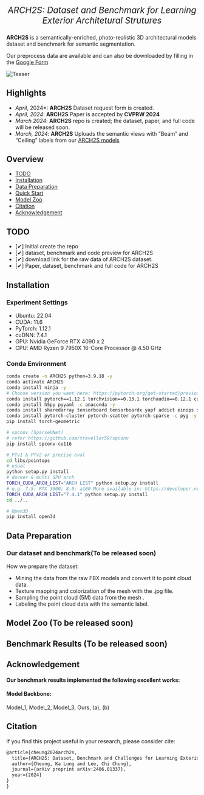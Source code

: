 <!-- <p align="center">
ARCH2S: A Dataset and Benchmark for Learning Exterior Architetural Strutures
</p> -->


<p align="center" style="font-size:1.6em;"><em>ARCH2S: Dataset and Benchmark for Learning Exterior Architetural Strutures</em></p>



<!-- #  ARCH2S: Dataset and Benchmark for Learning Exterior Architetural Strutures -->
<!-- **Pointcept** is a powerful and flexible codebase for point cloud perception research. It is also an official implementation of the following paper: -->
**ARCH2S** is a semantically-enriched, photo-realistic 3D architectural models dataset and benchmark for semantic segmentation. 

Our preprocess data are available and can also be downloaded by filling in the
[Google Form](https://forms.gle/ADCLHHxHwtbaAsxR9)

![Teaser](arch2s_teaser.png")

## Highlights
- *April*, 2024*: **ARCH2S** Dataset request form is created.
- *April, 2024*: **ARCH2S** Paper is accepted by **CVPRW 2024**
- *March 2024*: **ARCH2S** repo is created; the dataset, paper, and full code will be released soon.
- *March, 2024*: **ARCH2S** Uploads the semantic views with “Beam” and “Ceiling” labels from our [ARCH2S models](img/add_view_arch2s_model.png)
## Overview
- [TODO](#todo)
- [Installation](#installation)
- [Data Preparation](#data-preparation)
- [Quick Start](#quick-start)
- [Model Zoo](#model-zoo)
- [Citation](#citation)
- [Acknowledgement](#acknowledgement)

## TODO
- [✔] Initial create the repo 
- [✔] dataset, benchmark and code preview for ARCH2S
- [✔] download link for the raw data of ARCH2S dataset.
- [✔] Paper, dataset, benchmark and full code for ARCH2S
<!-- - [ ] BIM Models from ARCH2S -->
<!-- [![ARCH2S Model](img/add_view_arch2s_model.png)](img/add_view_arch2s_model.png) -->

## Installation

### Experiment Settings
- Ubuntu: 22.04
- CUDA: 11.6
- PyTorch: 1.12.1
- cuDNN: 7.4.1
- GPU: Nvidia GeForce RTX 4090 x 2
- CPU: AMD Ryzen 9 7950X 16-Core Processor @ 4.50 GHz

### Conda Environment

```bash
conda create -n ARCH2S python=3.9.18 -y
conda activate ARCH2S
conda install ninja -y
# Choose version you want here: https://pytorch.org/get-started/previous-versions/
conda install pytorch==1.12.1 torchvision==0.13.1 torchaudio==0.12.1 cudatoolkit=11.6-c pytorch -y
conda install h5py pyyaml -c anaconda -y
conda install sharedarray tensorboard tensorboardx yapf addict einops scipy plyfile termcolor timm -c conda-forge -y
conda install pytorch-cluster pytorch-scatter pytorch-sparse -c pyg -y
pip install torch-geometric

# spconv (SparseUNet)
# refer https://github.com/traveller59/spconv
pip install spconv-cu116

# PTv1 & PTv2 or precise eval
cd libs/pointops
# usual
python setup.py install
# docker & multi GPU arch
TORCH_CUDA_ARCH_LIST="ARCH LIST" python setup.py install
# e.g. 7.5: RTX 3000; 8.0: a100 More available in: https://developer.nvidia.com/cuda-gpus
TORCH_CUDA_ARCH_LIST="7.4.1" python setup.py install
cd ../..

# Open3D
pip install open3d
```
<!-- #### Our codebase structure is as follows:
```bash
/s2b
├── code_timer.py
├── config
│   ├── config_ARCH2S_public_services.yaml
    ├── ... (more files)
├── entity_create.py
├── entity_search.py
├── exp
│   ├── class_attribute
│   │   ├── class_attributes_{datatime}.txt
│   │   ├── ... (more files)
├── ifc_label_map.py
├── scripts
│   └── ARCH2S_main.sh
├── ARCH2S_main.py
└── utils
    ├── label_list.py
    ├── parse_yaml.py
    ├── pcd_Loader.py
    ├── pcd_Processor.py
``` -->

## Data Preparation

### Our dataset and benchmark(To be released soon)
<!-- The link for raw FBX Models (open Landsacpe ). Optionally,can also be downloaded [[here](https://drive.google.com/drive/folders/1dF1WHWCpI4NJpkJBm4jStjLFcSBzH6Ep?usp=sharing)] -->

How we  prepare the dataset:
- Mining the data from the raw FBX models and convert it to point cloud data.
- Texture mapping and colorization of the mesh with the .jpg file.
- Sampling the point cloud (5M) data from the mesh .
- Labeling the point cloud data with the semantic label.
 
<!-- Download our dataset and benchmark(To be released soon) and unzip it.
```
# ARCH2S_DIR: the directory of downloaded ARCH2S dataset.
# RAW_ARCH2S_DIR: the directory of ARCH2S dataset.
# PROCESSED_ARCH2S_DIR: the directory of processed ARCH2S dataset and benchmark(output dir).

# ARCH2S
python pointcept/datasets/preprocessing/ARCH2S/preprocess_ARCH2S.py --dataset_root ${ARCH2S_DIR} --output_root ${PROCESSED_ARCH2S_DIR}
```
- Link processed dataset and benchmarkto codebase.
```
mkdir data/ARCH2S
ln -s ${PROCESSED_ARCH2S_DIR} ${CODEBASE_DIR}/data/ARCH2S
``` -->

<!-- ## Quick Start

### Running our Framework
```bash
sh s2b/scripts/ARCH2S_main.sh
```

### Training the segmentation model
**Train from scratch.** The training processing is based on configs in `configs` folder. 
The training script will generate an experiment folder in `exp` folder and backup essential code in the experiment folder.
Training config, log, tensorboard, and checkpoints will also be saved into the experiment folder during the training process.
```bash
export CUDA_VISIBLE_DEVICES=${CUDA_VISIBLE_DEVICES}
# Script (Recommended)
sh scripts/train.sh -p ${INTERPRETER_PATH} -g ${NUM_GPU} -d ${DATASET_NAME} -c ${CONFIG_NAME} -n ${EXP_NAME}
# Direct
export PYTHONPATH=./
python tools/train.py --config-file ${CONFIG_PATH} --num-gpus ${NUM_GPU} --options save_path=${SAVE_PATH}
```
```bash
# S3DIS
sh scripts/train.sh -g 2 -d s3dis -c semseg-pt-ARCH2S-v1m1-0-base -n semseg-pt-ARCH2S-v1m1-0-base
# SensatUrban
sh scripts/train.sh -g 2 -d sensaturban -c semseg-pt-ARCH2S-v1m1-0-base -n semseg-pt-ARCH2S-v1m1-0-base
# BuildingNet
sh scripts/train.sh -g 2 -d buildingnet -c semseg-pt-ARCH2S-v1m1-0-base -n semseg-pt-ARCH2S-v1m1-0-base
```
For example:
```bash
# By script (Recommended)
# -p is default set as python and can be ignored
sh scripts/train.sh -p python -d scannet -c semseg-pt-v2m2-0-base -n semseg-pt-v2m2-0-base
# Direct
export PYTHONPATH=./
python tools/train.py --config-file configs/scannet/semseg-pt-v2m2-0-base.py --options save_path=exp/scannet/semseg-pt-v2m2-0-base
```




##  Results

#### BIM models
Download example BIM model reconstructed by [here](https://forms.gle/) -->


## Model Zoo (To be released soon)

## Benchmark Results (To be released soon)
<!-- | Method              | G | C | S3DIS mIoU (%) | S3DIS OA (%) | SensatUrban mIoU (%) | SensatUrban OA (%) | BuildingNet mIoU (%) | BuildingNet OA (%) |
|---------------------|---|---|----------------|--------------|----------------------|--------------------|----------------------|--------------------|
| Model_1         | ✔ | ✔ | -              | -            | -                    | -                  | -                    | -                  |
| Model_2    | ✔ | ✔ | -              | -            | -                    | -                  | -                    | -                  |
| Model_3       | ✔ | ✔ | -              | -            | -                    | -                  | -                    | -                  |
| Model_4            | ✔ | ✔ | -              | -            | -                    | -                  | -                    | -                  |
| Ours        | ✔ | ✔ | -              | -            | -                    | -                  | -                    | -                  |
| Ours (a) | ✔ | ✔ | -            | -            | -                    | -                  | -                    | -                  |
| Ours (b)  | ✔ | ✔ | -            | -            | -                    | -                  | -                    | -                  |
| Ours (c)       | ✔ | ✔ | -            | -            | -                    | -                  | -                    | -                  |
| Ours (d)  | ✔ | ✔ | -            | -            | -                    | -                  | -                    | -                  |
| Ours (e)       | ✔ |  ✔  | -            | -            | -                    | -                  | -                    | -                  | -->


## Acknowledgement

#### Our benchmark results implemented the following excellent works:

#### Model Backbone:
Model_1, Model_2, Model_3, Ours, (a), (b)
## Citation
If you find this project useful in your research, please consider cite:

```latex
@article{cheung2024arch2s,
  title={ARCH2S: Dataset, Benchmark and Challenges for Learning Exterior Architectural Structures from Point Clouds},
  author={Cheung, Ka Lung and Lee, Chi Chung},
  journal={arXiv preprint arXiv:2406.01337},
  year={2024}
}
}
```
